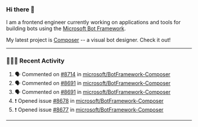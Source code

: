 ### Hi there 👋

I am a frontend engineer currently working on applications and tools for building bots using the [Microsoft Bot Framework](https://dev.botframework.com/).

My latest project is [Composer](https://github.com/microsoft/BotFramework-Composer) -- a visual bot designer. Check it out!

---

### 👨🏻‍💻 Recent Activity

<!--START_SECTION:activity-->
1. 🗣 Commented on [#8714](https://github.com/microsoft/BotFramework-Composer/issues/8714) in [microsoft/BotFramework-Composer](https://github.com/microsoft/BotFramework-Composer)
2. 🗣 Commented on [#8691](https://github.com/microsoft/BotFramework-Composer/issues/8691) in [microsoft/BotFramework-Composer](https://github.com/microsoft/BotFramework-Composer)
3. 🗣 Commented on [#8691](https://github.com/microsoft/BotFramework-Composer/issues/8691) in [microsoft/BotFramework-Composer](https://github.com/microsoft/BotFramework-Composer)
4. ❗️ Opened issue [#8678](https://github.com/microsoft/BotFramework-Composer/issues/8678) in [microsoft/BotFramework-Composer](https://github.com/microsoft/BotFramework-Composer)
5. ❗️ Opened issue [#8677](https://github.com/microsoft/BotFramework-Composer/issues/8677) in [microsoft/BotFramework-Composer](https://github.com/microsoft/BotFramework-Composer)
<!--END_SECTION:activity-->

---

<!--
**a-b-r-o-w-n/a-b-r-o-w-n** is a ✨ _special_ ✨ repository because its `README.md` (this file) appears on your GitHub profile.

Here are some ideas to get you started:

- 🔭 I’m currently working on ...
- 🌱 I’m currently learning ...
- 👯 I’m looking to collaborate on ...
- 🤔 I’m looking for help with ...
- 💬 Ask me about ...
- 📫 How to reach me: ...
- 😄 Pronouns: ...
- ⚡ Fun fact: ...
-->
